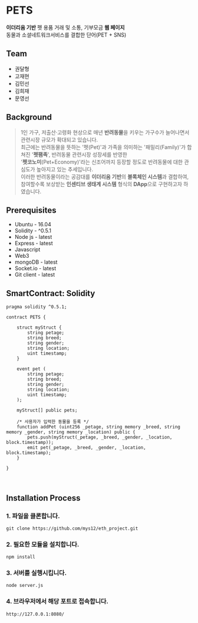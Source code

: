 # PETS
**이더리움 기반** 펫 용품 거래 및 소통, 기부모금 **웹 페이지** <br>
동물과 소셜네트워크서비스를 결합한 단어(PET + SNS)


## Team
* 권달형
* 고재현
* 김민선
* 김희재
* 문영선


## Background
> 1인 가구, 저출산·고령화 현상으로 매년 **반려동물**을 키우는 가구수가 늘어나면서 관련시장 규모가 확대되고 있습니다. <br>
최근에는 반려동물을 뜻하는 '펫(Pet)'과 가족을 의미하는 '패밀리(Family)'가 합쳐진 '**펫팸족**', 반려동물 관련시장 성장세를 반영한 <br>
'**펫코노미**(Pet+Economy)'라는 신조어까지 등장할 정도로 반려동물에 대한 관심도가 높아지고 있는 추세입니다. <br>
이러한 반려동물이라는 공감대를 **이더리움 기반**의 **블록체인 시스템**과 결합하여, 참여할수록 보상받는 **인센티브 생태계 시스템** 형식의 **DApp**으로 구현하고자 하였습니다.


## Prerequisites
* Ubuntu - 16.04
* Solidity - ^0.5.1
* Node js - latest
* Express - latest
* Javascript
* Web3
* mongoDB - latest
* Socket.io - latest
* Git client - latest


## SmartContract: Solidity
```solidity
pragma solidity ^0.5.1;

contract PETS {

    struct myStruct {
        string petage;
        string breed;
        string gender;
        string location;
        uint timestamp;
    }
    
    event pet (
        string petage;
        string breed;
        string gender;
        string location;
        uint timestamp;
    );
        
    myStruct[] public pets;
    
    /* 사용자가 입력한 동물을 등록 */
    function addPet (uint256 _petage, string memory _breed, string memory _gender, string memory _location) public {
        pets.push(myStruct(_petage, _breed, _gender, _location, block.timestamp));
        emit pet(_petage, _breed, _gender, _location, block.timestamp);
    }
    
}
```
<br>


## Installation Process
### 1. 파일을 클론합니다.
```
git clone https://github.com/mys12/eth_project.git
```

### 2. 필요한 모듈을 설치합니다.
```
npm install
```

### 3. 서버를 실행시킵니다.
```
node server.js
```

### 4. 브라우저에서 해당 포트로 접속합니다.
```
http://127.0.0.1:8080/
```
<br>
